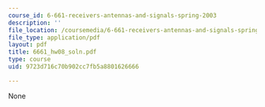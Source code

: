 ```yaml
---
course_id: 6-661-receivers-antennas-and-signals-spring-2003
description: ''
file_location: /coursemedia/6-661-receivers-antennas-and-signals-spring-2003/9723d716c70b902cc7fb5a8801626666_6661_hw08_soln.pdf
file_type: application/pdf
layout: pdf
title: 6661_hw08_soln.pdf
type: course
uid: 9723d716c70b902cc7fb5a8801626666

---
```

None